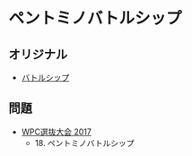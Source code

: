 # ペントミノバトルシップ

## オリジナル
- [バトルシップ](battleships.md)

## 問題
- [WPC選抜大会 2017](../questions/jwpc2017.md)
	- 18\. ペントミノバトルシップ
